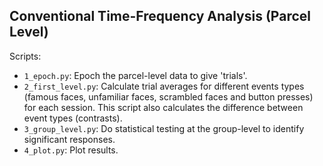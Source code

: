 Conventional Time-Frequency Analysis (Parcel Level)
---------------------------------------------------

Scripts:

- `1_epoch.py`: Epoch the parcel-level data to give 'trials'.
- `2_first_level.py`: Calculate trial averages for different events types (famous faces, unfamiliar faces, scrambled faces and button presses) for each session. This script also calculates the difference between event types (contrasts).
- `3_group_level.py`: Do statistical testing at the group-level to identify significant responses.
- `4_plot.py`: Plot results.
